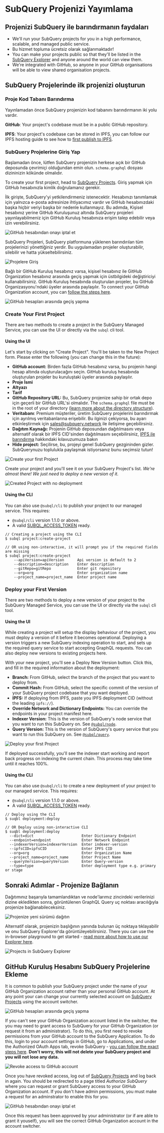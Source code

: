 # SubQuery Projenizi Yayımlama

## Projenizi SubQuery ile barındırmanın faydaları

- We'll run your SubQuery projects for you in a high performance, scalable, and managed public service.
- Bu hizmet topluma ücretsiz olarak sağlanmaktadır!
- You can make your projects public so that they'll be listed in the [SubQuery Explorer](https://explorer.subquery.network) and anyone around the world can view them.
- We're integrated with GitHub, so anyone in your GitHub organisations will be able to view shared organisation projects.

## SubQuery Projelerinde ilk projenizi oluşturun

### Proje Kod Tabanı Barındırma

Yayınlamadan önce SubQuery projenizin kod tabanını barındırmanın iki yolu vardır.

**GitHub**: Your project's codebase must be in a public GitHub repository.

**IPFS**: Your project's codebase can be stored in IPFS, you can follow our IPFS hosting guide to see how to [first publish to IPFS](../run_publish/ipfs.md).

### SubQuery Projelerine Giriş Yap

Başlamadan önce, lütfen SubQuery projenizin herkese açık bir GitHub deposunda çevrimiçi olduğundan emin olun. `schema.graphql` dosyası dizininizin kökünde olmalıdır.

To create your first project, head to [SubQuery Projects](https://project.subquery.network). Giriş yapmak için GitHub hesabınızla kimlik doğrulamanız gerekir.

İlk girişte, SubQuery'yi yetkilendirmeniz istenecektir. Hesabınızı tanımlamak için yalnızca e-posta adresinize ihtiyacımız vardır ve GitHub hesabınızdaki başka hiçbir veriyi başka bir nedenle kullanmayız. Bu adımda, Kişisel hesabınız yerine GitHub Kuruluşunuz altında SubQuery projeleri yayınlayabilmeniz için GitHub Kuruluş hesabınıza erişim talep edebilir veya izin verebilirsiniz.

![GitHub hesabından onayı iptal et](/assets/img/project_auth_request.png)

SubQuery Projeleri, SubQuery platformuna yüklenen barındırılan tüm projelerinizi yönettiğiniz yerdir. Bu uygulamadan projeler oluşturabilir, silebilir ve hatta yükseltebilirsiniz.

![Projelere Giriş](/assets/img/projects-dashboard.png)

Bağlı bir GitHub Kuruluş hesabınız varsa, kişisel hesabınız ile GitHub Organization hesabınız arasında geçiş yapmak için üstbilgideki değiştiriciyi kullanabilirsiniz. GitHub Kuruluş hesabında oluşturulan projeler, bu GitHub Organizasyonu'ndaki üyeler arasında paylaşılır. To connect your GitHub Organization account, you can [follow the steps here](publish.md#add-github-organization-account-to-subquery-projects).

![GitHub hesapları arasında geçiş yapma](/assets/img/projects-account-switcher.png)

### Create Your First Project

There are two methods to create a project in the SubQuery Managed Service, you can use the UI or directly via the `subql` cli tool.

#### Using the UI

Let's start by clicking on "Create Project". You'll be taken to the New Project form. Please enter the following (you can change this in the future):

- **GitHub account:** Birden fazla GitHub hesabınız varsa, bu projenin hangi hesap altında oluşturulacağını seçin. GitHub kuruluş hesabında oluşturulan projeler bu kuruluştaki üyeler arasında paylaşılır.
- **Proje İsmi**
- **Altyazı**
- **Tarif**
- **GitHub Repository URL:** Bu, SubQuery projenize sahip bir ortak depo için geçerli bir GitHub URL'si olmalıdır. The `schema.graphql` file must be in the root of your directory ([learn more about the directory structure](../build/introduction.md#directory-structure)).
- **Veritabanı**: Premium müşteriler, üretim SubQuery projelerini barındırmak için ayrılmış veritabanlarına erişebilir. Bu ilginizi çekiyorsa, bu ayarı etkinleştirmek için [sales@subquery.network](mailto:sales@subquery.network) ile iletişime geçebilirsiniz.
- **Dağıtım Kaynağı:** Projenin GitHub deposundan dağıtılmasını veya alternatif olarak bir IPFS CID'sinden dağıtılmasını seçebilirsiniz, [IPFS ile barındırma](ipfs.md) hakkındaki kılavuzumuza bakın
- **Hide project:** Seçilirse, bu, projeyi genel SubQuery gezgininden gizler. SubQuerynuzu toplulukla paylaşmak istiyorsanız bunu seçimsiz tutun!

![Create your first Project](/assets/img/projects-create.png)

Create your project and you'll see it on your SubQuery Project's list. _We're almost there! We just need to deploy a new version of it._

![Created Project with no deployment](/assets/img/projects-no-deployment.png)

#### Using the CLI

You can also use `@subql/cli` to publish your project to our managed service. This requires:

- `@subql/cli` version 1.1.0 or above.
- A valid [SUBQL_ACCESS_TOKEN](../run_publish/ipfs.md#prepare-your-subql-access-token) ready.

```shell
// Creating a project using the CLI
$ subql project:create-project

// OR using non-interactive, it will prompt you if the required fields are missing
$ subql project:create-project
    --apiVersion=apiVersion      Api version is default to 2
    --description=description    Enter description
    --gitRepo=gitRepo            Enter git repository
    --org=org                    Enter organization name
    --project_name=project_name  Enter project name
```

### Deploy your First Version

There are two methods to deploy a new version of your project to the SubQuery Managed Service, you can use the UI or directly via the `subql` cli tool.

#### Using the UI

While creating a project will setup the display behaviour of the project, you must deploy a version of it before it becomes operational. Deploying a version triggers a new SubQuery indexing operation to start, and sets up the required query service to start accepting GraphQL requests. You can also deploy new versions to existing projects here.

With your new project, you'll see a Deploy New Version button. Click this, and fill in the required information about the deployment:

- **Branch:** From GitHub, select the branch of the project that you want to deploy from.
- **Commit Hash:** From GitHub, select the specific commit of the version of your SubQuery project codebase that you want deployed.
- **IPFS:** If deploying from IPFS, paste you IPFS deployment CID (without the leading `ipfs://`).
- **Override Network and Dictionary Endpoints:** You can override the endpoints in your project manifest here.
- **Indexer Version:** This is the version of SubQuery's node service that you want to run this SubQuery on. See [`@subql/node`](https://www.npmjs.com/package/@subql/node).
- **Query Version:** This is the version of SubQuery's query service that you want to run this SubQuery on. See [`@subql/query`](https://www.npmjs.com/package/@subql/query).

![Deploy your first Project](https://static.subquery.network/media/projects/projects-first-deployment.png)

If deployed successfully, you'll see the indexer start working and report back progress on indexing the current chain. This process may take time until it reaches 100%.

#### Using the CLI

You can also use `@subql/cli` to create a new deployment of your project to our managed service. This requires:

- `@subql/cli` version 1.1.0 or above.
- A valid [SUBQL_ACCESS_TOKEN](../run_publish/ipfs.md#prepare-your-subql-access-token) ready.

```shell
// Deploy using the CLI
$ suqbl deployment:deploy

// OR Deploy using non-interactive CLI
$ suqbl deployment:deploy
  --dict=dict                      Enter Dictionary Endpoint
  --endpoint=endpoint              Enter Network Endpoint
  --indexerVersion=indexerVersion  Enter indexer-version
  --ipfsCID=ipfsCID                Enter IPFS CID
  --org=org                        Enter Organization Name
  --project_name=project_name      Enter Project Name
  --queryVersion=queryVersion      Enter Query-version
  --type=type                      Enter deployment type e.g. primary or stage
```

## Sonraki Adımlar - Projenize Bağlanın

Dağıtımınız başarıyla tamamlandıktan ve node'larımız zincirdeki verilerinizi dizine ekledikten sonra, görüntülenen GraphQL Query uç noktası aracılığıyla projenize bağlanabileceksiniz.

![Projenize yeni sürümü dağıtın](/assets/img/projects-deploy-sync.png)

Alternatif olarak, projenizin başlığının yanında bulunan üç noktaya tıklayabilir ve onu SubQuery Explorer'da görüntüleyebilirsiniz. There you can use the in-browser playground to get started - [read more about how to use our Explorer here](../run_publish/query.md).

![Projects in SubQuery Explorer](/assets/img/projects-explorer.png)

## GitHub Kuruluş Hesabını SubQuery Projelerine Ekleme

It is common to publish your SubQuery project under the name of your GitHub Organization account rather than your personal GitHub account. At any point your can change your currently selected account on [SubQuery Projects](https://project.subquery.network) using the account switcher.

![GitHub hesapları arasında geçiş yapma](/assets/img/projects-account-switcher.png)

If you can't see your GitHub Organization account listed in the switcher, the you may need to grant access to SubQuery for your GitHub Organization (or request it from an administrator). To do this, you first need to revoke permissions from your GitHub account to the SubQuery Application. To do this, login to your account settings in GitHub, go to Applications, and under the Authorized OAuth Apps tab, revoke SubQuery - [you can follow the exact steps here](https://docs.github.com/en/github/authenticating-to-github/keeping-your-account-and-data-secure/reviewing-your-authorized-applications-oauth). **Don't worry, this will not delete your SubQuery project and you will not lose any data.**

![Revoke access to GitHub account](/assets/img/project_auth_revoke.png)

Once you have revoked access, log out of [SubQuery Projects](https://project.subquery.network) and log back in again. You should be redirected to a page titled _Authorize SubQuery_ where you can request or grant SubQuery access to your GitHub Organization account. If you don't have admin permissions, you must make a request for an adminstrator to enable this for you.

![GitHub hesabından onayı iptal et](/assets/img/project_auth_request.png)

Once this request has been approved by your administrator (or if are able to grant it youself), you will see the correct GitHub Organization account in the account switcher.
